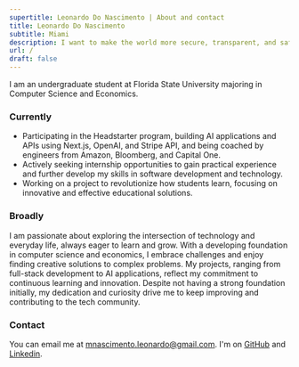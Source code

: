```yaml
---
supertitle: Leonardo Do Nascimento | About and contact
title: Leonardo Do Nascimento
subtitle: Miami
description: I want to make the world more secure, transparent, and safe
url: /
draft: false
---
```


I am an undergraduate student at Florida State University majoring in Computer Science and Economics.

### Currently

- Participating in the Headstarter program, building AI applications and APIs using Next.js, OpenAI, and Stripe API, and being coached by engineers from Amazon, Bloomberg, and Capital One.
- Actively seeking internship opportunities to gain practical experience and further develop my skills in software development and technology.
- Working on a project to revolutionize how students learn, focusing on innovative and effective educational solutions.

### Broadly

I am passionate about exploring the intersection of technology and everyday life, always eager to learn and grow. With a developing foundation in computer science and economics, I embrace challenges and enjoy finding creative solutions to complex problems. My projects, ranging from full-stack development to AI applications, reflect my commitment to continuous learning and innovation. Despite not having a strong foundation initially, my dedication and curiosity drive me to keep improving and contributing to the tech community.

### Contact

You can email me at [mnascimento.leonardo@gmail.com](mailto:mnascimento.leonardo@gmail.com). I'm on [GitHub](https://github.com/leonascim21) and [Linkedin](https://www.linkedin.com/in/leonardo-magno-do-nascimento/).
